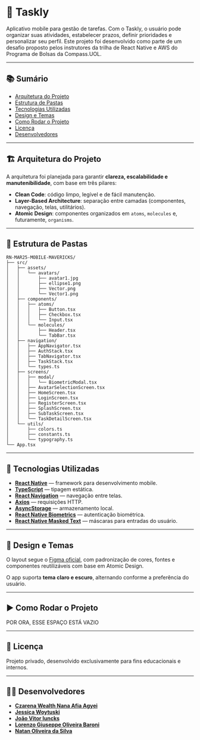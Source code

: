 # 📱 Taskly

Aplicativo mobile para gestão de tarefas. Com o Taskly, o usuário pode organizar suas atividades, estabelecer prazos, definir prioridades e personalizar seu perfil. Este projeto foi desenvolvido como parte de um desafio proposto pelos instrutores da trilha de React Native e AWS do Programa de Bolsas da Compass.UOL.

---

## 📚 Sumário

- [Arquitetura do Projeto](#-arquitetura-do-projeto)
- [Estrutura de Pastas](#-estrutura-de-pastas)
- [Tecnologias Utilizadas](#-tecnologias-utilizadas)
- [Design e Temas](#-design-e-temas)
- [Como Rodar o Projeto](#-como-rodar-o-projeto)
- [Licença](#-licença)
- [Desenvolvedores](#-desenvolvedores)

---

## 🏗️ Arquitetura do Projeto

A arquitetura foi planejada para garantir **clareza, escalabilidade e manutenibilidade**, com base em três pilares:

- **Clean Code**: código limpo, legível e de fácil manutenção.
- **Layer-Based Architecture**: separação entre camadas (componentes, navegação, telas, utilitários).
- **Atomic Design**: componentes organizados em `atoms`, `molecules` e, futuramente, `organisms`.

---

## 📁 Estrutura de Pastas

```text
RN-MAR25-MOBILE-MAVERICKS/
├── src/
│   ├── assets/
│   │   └── avatars/
│   │       ├── avatar1.jpg
│   │       ├── ellipse1.png
│   │       ├── Vector.png
│   │       └── Vector1.png
│   ├── components/
│   │   ├── atoms/
│   │   │   ├── Button.tsx
│   │   │   ├── Checkbox.tsx
│   │   │   └── Input.tsx
│   │   └── molecules/
│   │       ├── Header.tsx
│   │       └── TabBar.tsx
│   ├── navigation/
│   │   ├── AppNavigator.tsx
│   │   ├── AuthStack.tsx
│   │   ├── TabNavigator.tsx
│   │   ├── TaskStack.tsx
│   │   └── types.ts
│   ├── screens/
│   │   ├── modal/
│   │   │   └── BiometricModal.tsx
│   │   ├── AvatarSelectionScreen.tsx
│   │   ├── HomeScreen.tsx
│   │   ├── LoginScreen.tsx
│   │   ├── RegisterScreen.tsx
│   │   ├── SplashScreen.tsx
│   │   ├── SubTaskScreen.tsx
│   │   └── TaskDetailScreen.tsx
│   └── utils/
│       ├── colors.ts
│       ├── constants.ts
│       └── typography.ts
└── App.tsx
```

---

## 🧰 Tecnologias Utilizadas

- **[React Native](https://reactnative.dev/)** — framework para desenvolvimento mobile.
- **[TypeScript](https://www.typescriptlang.org/)** — tipagem estática.
- **[React Navigation](https://reactnavigation.org/)** — navegação entre telas.
- **[Axios](https://axios-http.com/)** — requisições HTTP.
- **[AsyncStorage](https://react-native-async-storage.github.io/async-storage/)** — armazenamento local.
- **[React Native Biometrics](https://github.com/SelfLender/react-native-biometrics)** — autenticação biométrica.
- **[React Native Masked Text](https://github.com/benhurott/react-native-masked-text)** — máscaras para entradas do usuário.

---

## 🎨 Design e Temas

O layout segue o [Figma oficial](https://www.figma.com/design/4CRUTjHYX89xCfdUhFl8ft/Taskly-UI?node-id=0-1&t=jDE70ppySE29bZ7f-1), com padronização de cores, fontes e componentes reutilizáveis com base em Atomic Design.

O app suporta **tema claro e escuro**, alternando conforme a preferência do usuário.

---

## ▶️ Como Rodar o Projeto

POR ORA, ESSE ESPAÇO ESTÁ VAZIO

---

## 📝 Licença

Projeto privado, desenvolvido exclusivamente para fins educacionais e internos.

---

## 👨‍💻 Desenvolvedores

- [**Czarena Wealth Nana Afia Agyei**](https://github.com/wealthczarena)  
- [**Jessica Woytuski**](https://github.com/Jessiwoy)  
- [**João Vitor Iuncks**](https://github.com/Iuncks)  
- [**Lorenzo Giuseppe Oliveira Baroni**](https://github.com/lorenzobaroni)  
- [**Natan Oliveira da Silva**](https://github.com/Natan-Oliveira-da-Silva)
